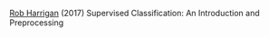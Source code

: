 
[Rob Harrigan](https://unsupervisedpandas.com/python/supervised-classification-preprocessing/)
(2017) Supervised Classification: An Introduction and Preprocessing
